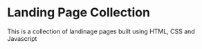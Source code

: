# Landing Page Collection

This is a collection of landinage pages built using HTML, CSS and Javascript
